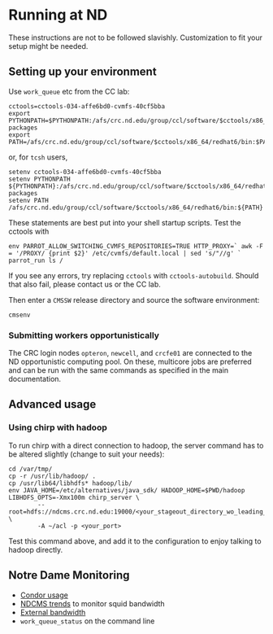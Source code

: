 # Running at ND

These instructions are not to be followed slavishly.  Customization to fit
your setup might be needed.

## Setting up your environment

Use `work_queue` etc from the CC lab:

    cctools=cctools-034-affe6bd0-cvmfs-40cf5bba
    export PYTHONPATH=$PYTHONPATH:/afs/crc.nd.edu/group/ccl/software/$cctools/x86_64/redhat6/lib/python2.6/site-packages
    export PATH=/afs/crc.nd.edu/group/ccl/software/$cctools/x86_64/redhat6/bin:$PATH

or, for `tcsh` users,

    setenv cctools-034-affe6bd0-cvmfs-40cf5bba
    setenv PYTHONPATH ${PYTHONPATH}:/afs/crc.nd.edu/group/ccl/software/$cctools/x86_64/redhat6/lib/python2.6/site-packages
    setenv PATH /afs/crc.nd.edu/group/ccl/software/$cctools/x86_64/redhat6/bin:${PATH}

These statements are best put into your shell startup scripts.  Test the
cctools with

    env PARROT_ALLOW_SWITCHING_CVMFS_REPOSITORIES=TRUE HTTP_PROXY=` awk -F = '/PROXY/ {print $2}' /etc/cvmfs/default.local | sed 's/"//g' ` parrot_run ls /

If you see any errors, try replacing `cctools` with `cctools-autobuild`.
Should that also fail, please contact us or the CC lab.

Then enter a `CMSSW` release directory and source the software environment:

    cmsenv

### Submitting workers opportunistically

The CRC login nodes `opteron`, `newcell`, and `crcfe01` are connected to
the ND opportunistic computing pool.  On these, multicore jobs are
preferred and can be run with the same commands as specified in the main
documentation.

## Advanced usage

### Using chirp with hadoop

To run chirp with a direct connection to hadoop, the server command has to
be altered slightly (change to suit your needs):

    cd /var/tmp/
    cp -r /usr/lib/hadoop/ .
    cp /usr/lib64/libhdfs* hadoop/lib/
    env JAVA_HOME=/etc/alternatives/java_sdk/ HADOOP_HOME=$PWD/hadoop LIBHDFS_OPTS=-Xmx100m chirp_server \
            --root=hdfs://ndcms.crc.nd.edu:19000/<your_stageout_directory_wo_leading_hadoop> \
            -A ~/acl -p <your_port>

Test this command above, and add it to the configuration to enjoy talking
to hadoop directly.

## Notre Dame Monitoring

* [Condor usage](http://condor.cse.nd.edu/condor_matrix.cgi)
* [NDCMS trends](http://mon.crc.nd.edu/xymon-cgi/svcstatus.sh?HOST=ndcms.crc.nd.edu&SERVICE=trends&backdays=0&backhours=6&backmins=0&backsecs=0&Go=Update&FROMTIME=&TOTIME=)
  to monitor squid bandwidth
* [External bandwidth](http://prtg1.nm.nd.edu/sensor.htm?listid=491&timeout=60&id=505&position=0)
* `work_queue_status` on the command line
